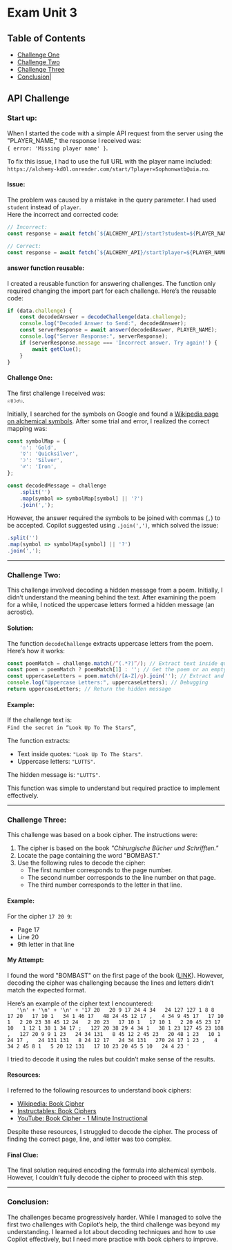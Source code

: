# Exam Unit 3
## Table of Contents
- [Challenge One](#challenge-one)
- [Challenge Two](#challenge-two)
- [Challenge Three](#challenge-three)
- [Conclusion](#conclusion)|

## API Challenge

### Start up:
When I started the code with a simple API request from the server using the "PLAYER_NAME," the response I received was:  
`{ error: 'Missing player name' }`.  

To fix this issue, I had to use the full URL with the player name included:  
`https://alchemy-kd0l.onrender.com/start/?player=Sophonwatb@uia.no`.  

#### Issue:
The problem was caused by a mistake in the query parameter. I had used `student` instead of `player`.  
Here the incorrect and corrected code:  

```javascript
// Incorrect:
const response = await fetch(`${ALCHEMY_API}/start?student=${PLAYER_NAME}`);

// Correct:
const response = await fetch(`${ALCHEMY_API}/start?player=${PLAYER_NAME}`);
```

#### answer function reusable:
I created a reusable function for answering challenges. The function only required changing the import part for each challenge. Here’s the reusable code:

```javascript
if (data.challenge) {
    const decodedAnswer = decodeChallenge(data.challenge);
    console.log("Decoded Answer to Send:", decodedAnswer);
    const serverResponse = await answer(decodedAnswer, PLAYER_NAME);
    console.log("Server Response:", serverResponse);
    if (serverResponse.message === 'Incorrect answer. Try again!') {
        await getClue();
    }
}
```

#### Challenge One:
The first challenge I received was:  
`☉☿☽♂☉`.

Initially, I searched for the symbols on Google and found a [Wikipedia page on alchemical symbols](https://en.wikipedia.org/wiki/Alchemical_symbol). After some trial and error, I realized the correct mapping was:

```javascript
const symbolMap = {
    '☉': 'Gold',
    '☿': 'Quicksilver',
    '☽': 'Silver',
    '♂': 'Iron',
};

const decodedMessage = challenge
    .split('')
    .map(symbol => symbolMap[symbol] || '?')
    .join(',');
```

However, the answer required the symbols to be joined with commas (`,`) to be accepted. Copilot suggested using `.join(',')`, which solved the issue:

```javascript
.split('')
.map(symbol => symbolMap[symbol] || '?')
.join(',');
```

---

### Challenge Two:
This challenge involved decoding a hidden message from a poem. Initially, I didn’t understand the meaning behind the text. After examining the poem for a while, I noticed the uppercase letters formed a hidden message (an acrostic).

#### Solution:
The function `decodeChallenge` extracts uppercase letters from the poem. Here’s how it works:

```javascript
const poemMatch = challenge.match(/“(.*?)”/); // Extract text inside quotes
const poem = poemMatch ? poemMatch[1] : ''; // Get the poem or an empty string
const uppercaseLetters = poem.match(/[A-Z]/g).join(''); // Extract and join uppercase letters
console.log("Uppercase Letters:", uppercaseLetters); // Debugging
return uppercaseLetters; // Return the hidden message
```

#### Example:
If the challenge text is:  
`Find the secret in “Look Up To The Stars”`,  

The function extracts:  
- Text inside quotes: `"Look Up To The Stars"`.  
- Uppercase letters: `"LUTTS"`.  

The hidden message is: `"LUTTS"`.  

This function was simple to understand but required practice to implement effectively.

---

### Challenge Three:
This challenge was based on a book cipher. The instructions were:

1. The cipher is based on the book *"Chirurgische Bücher und Schrifften."*
2. Locate the page containing the word "BOMBAST."
3. Use the following rules to decode the cipher:
   - The first number corresponds to the page number.
   - The second number corresponds to the line number on that page.
   - The third number corresponds to the letter in that line.

#### Example:
For the cipher `17 20 9`:  
- Page 17  
- Line 20  
- 9th letter in that line  

#### My Attempt:
I found the word "BOMBAST" on the first page of the book ([LINK](https://example.com)). However, decoding the cipher was challenging because the lines and letters didn’t match the expected format.

Here’s an example of the cipher text I encountered:  
`   '\n' +
    '\n' +
    '\n' +
    '17 20   20 9 17 24 4 34   24 127 127 1 8 8   17 20   17 10 1   34 1 46 17   48 24 45 12 17 ,   4 34 9 45 17   17 10 1   2 20 23 38 45 12 24   2 20 23   17 10 1   17 10 1   2 20 45 23 17 10   1 12 1 38 1 34 17 ;   127 20 38 29 4 34 1   38 1 23 127 45 23 108 ,   127 20 9 9 1 23   24 34 131   8 45 12 2 45 23   20 48 1 23   10 1 24 17 ,   24 131 131   8 24 12 17   24 34 131   270 24 17 1 23 ,   4 34 2 45 8 1   5 20 12 131   17 10 23 20 45 5 10   24 4 23 '`  

I tried to decode it using the rules but couldn’t make sense of the results.

#### Resources:
I referred to the following resources to understand book ciphers:  
- [Wikipedia: Book Cipher](https://en.wikipedia.org/wiki/Book_cipher)  
- [Instructables: Book Ciphers](https://www.instructables.com/Book-Ciphers/)  
- [YouTube: Book Cipher - 1 Minute Instructional](https://www.youtube.com/watch?v=example)  

Despite these resources, I struggled to decode the cipher. The process of finding the correct page, line, and letter was too complex.

#### Final Clue:
The final solution required encoding the formula into alchemical symbols. However, I couldn’t fully decode the cipher to proceed with this step.

---

### Conclusion:
The challenges became progressively harder. While I managed to solve the first two challenges with Copilot’s help, the third challenge was beyond my understanding. I learned a lot about decoding techniques and how to use Copilot effectively, but I need more practice with book ciphers to improve.